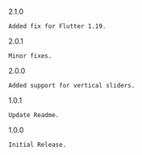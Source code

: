 2.1.0

    Added fix for Flutter 1.19.

2.0.1

    Minor fixes.

2.0.0

    Added support for vertical sliders.
    
1.0.1

    Update Readme.

1.0.0

    Initial Release.